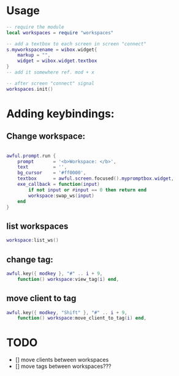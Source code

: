 # Usage

```lua
-- require the module
local workspaces = require "workspaces"

-- add a textbox to each screen in screen "connect"
s.myworkspacename = wibox.widget{
	markup = "",
	widget = wibox.widget.textbox
}
-- add it somewhere ref. mod + x

-- after screen "connect" signal
workspaces.init()
```

# Adding keybindings:

## Change workspace:
```lua

awful.prompt.run {
	prompt       = '<b>Workspace: </b>',
	text         = '',
	bg_cursor    = '#ff0000',
	textbox      = awful.screen.focused().mypromptbox.widget,
	exe_callback = function(input)
		if not input or #input == 0 then return end
		workspace:swap_ws(input)
	end
}
```

## list workspaces

```lua
workspace:list_ws()
```

## change tag:

```lua
awful.key({ modkey }, "#" .. i + 9, 
	function() workspace:view_tag(i) end,
```

## move client to tag

```lua
awful.key({ modkey, "Shift" }, "#" .. i + 9,
	function() workspace:move_client_to_tag(i) end,
```


# TODO

- [] move clients between workspaces
- [] move tags between workspaces???
